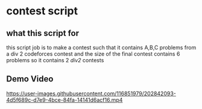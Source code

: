 # contest script 

## what this script for 
this script job is to make a contest such that it contains A,B,C problems from a div 2 codeforces contest and the size of the final contest contains 6 problems so it contains 2 _div2_ contests   

## Demo Video

https://user-images.githubusercontent.com/116851979/202842093-4d5f689c-d7e9-4bce-84fa-14141d6acf16.mp4


